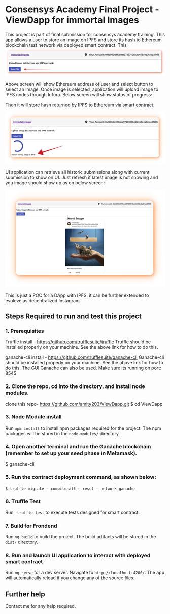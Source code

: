 # Consensys Academy Final Project -ViewDapp for immortal Images

This project is part of final submission for consensys academy training. 
This app allows a user to store an image on IPFS and store its hash to Ethereum blockchain test network via deployed smart contract. This 
<img src="/img/SelectImageView.png" alt="Initial UI View"/>

Above screen will show Ethereum address of user and select button to select an image.
Once image is selected, application will upload image to IPFS nodes through Infura.
Below screen will show status of progress:

Then it will store hash returned by IPFS to Ethereum via smart contract.

<img src="/img/IPFSStatus.png" alt="IPFS progress status"/>

UI application can retrieve all historic submissions along with current submission to show on UI. Just refresh if latest image is not showing and you image should show up as on below screen:

<img src="/img/Homepage.png" alt="Initial UI View"/>

This is just a POC for a DApp with IPFS, it can be further extended to evoleve as decentralized Instagram.

## Steps Required to run and test this project

### 1. Prerequisites

Truffle install - https://github.com/trufflesuite/truffle
Truffle should be installed properly on your machine. See the above link for how to do this.

ganache-cli install - https://github.com/trufflesuite/ganache-cli
Ganache-cli should be installed properly on your machine. See the above link for how to do this. The GUI Ganache can also be used.  Make sure its running on port: 8545

### 2. Clone the repo, cd into the directory, and install node modules.

clone this repo- https://github.com/amity203/ViewDapp.git
$ cd ViewDapp

### 3. Node Module install

Run `npm install` to install npm packages required for the project. The npm packages will be stored in the `node-modules/` directory.

### 4. Open another terminal and run the Ganache blockchain (remember to set up your seed phase in Metamask).

$ ganache-cli

### 5. Run the contract deployment command, as shown below:

`$ truffle migrate — compile-all — reset — network ganache`

### 6. Truffle Test

Run ` truffle test` to execute tests designed for smart contract.

### 7. Build for Frondend

Run `ng build` to build the project. The build artifacts will be stored in the `dist/` directory.

### 8. Run and launch UI application to interact with deployed smart contract

Run `ng serve` for a dev server. Navigate to `http://localhost:4200/`. The app will automatically reload if you change any of the source files.


## Further help

Contact me for any help required.
